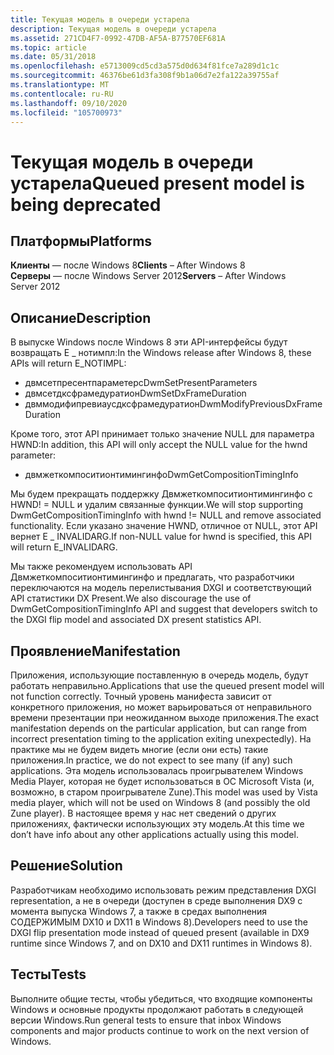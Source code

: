 ```yaml
---
title: Текущая модель в очереди устарела
description: Текущая модель в очереди устарела
ms.assetid: 271CD4F7-0992-47DB-AF5A-B77570EF681A
ms.topic: article
ms.date: 05/31/2018
ms.openlocfilehash: e5713009cd5cd3a575d0d634f81fce7a289d1c1c
ms.sourcegitcommit: 46376be61d3fa308f9b1a06d7e2fa122a39755af
ms.translationtype: MT
ms.contentlocale: ru-RU
ms.lasthandoff: 09/10/2020
ms.locfileid: "105700973"
---
```

# <a name="queued-present-model-is-being-deprecated"></a><span data-ttu-id="41bf3-103">Текущая модель в очереди устарела</span><span class="sxs-lookup"><span data-stu-id="41bf3-103">Queued present model is being deprecated</span></span>

## <a name="platforms"></a><span data-ttu-id="41bf3-104">Платформы</span><span class="sxs-lookup"><span data-stu-id="41bf3-104">Platforms</span></span>

<span data-ttu-id="41bf3-105">**Клиенты** — после Windows 8</span><span class="sxs-lookup"><span data-stu-id="41bf3-105">**Clients** – After Windows 8</span></span>  
<span data-ttu-id="41bf3-106">**Серверы** — после Windows Server 2012</span><span class="sxs-lookup"><span data-stu-id="41bf3-106">**Servers** – After Windows Server 2012</span></span>  


## <a name="description"></a><span data-ttu-id="41bf3-107">Описание</span><span class="sxs-lookup"><span data-stu-id="41bf3-107">Description</span></span>

<span data-ttu-id="41bf3-108">В выпуске Windows после Windows 8 эти API-интерфейсы будут возвращать E \_ нотимпл:</span><span class="sxs-lookup"><span data-stu-id="41bf3-108">In the Windows release after Windows 8, these APIs will return E\_NOTIMPL:</span></span>

-   <span data-ttu-id="41bf3-109">двмсетпресентпараметерс</span><span class="sxs-lookup"><span data-stu-id="41bf3-109">DwmSetPresentParameters</span></span>
-   <span data-ttu-id="41bf3-110">двмсетдксфрамедуратион</span><span class="sxs-lookup"><span data-stu-id="41bf3-110">DwmSetDxFrameDuration</span></span>
-   <span data-ttu-id="41bf3-111">двммодифипревиаусдксфрамедуратион</span><span class="sxs-lookup"><span data-stu-id="41bf3-111">DwmModifyPreviousDxFrameDuration</span></span>

<span data-ttu-id="41bf3-112">Кроме того, этот API принимает только значение NULL для параметра HWND:</span><span class="sxs-lookup"><span data-stu-id="41bf3-112">In addition, this API will only accept the NULL value for the hwnd parameter:</span></span>

-   <span data-ttu-id="41bf3-113">двмжеткомпоситионтимингинфо</span><span class="sxs-lookup"><span data-stu-id="41bf3-113">DwmGetCompositionTimingInfo</span></span>

<span data-ttu-id="41bf3-114">Мы будем прекращать поддержку Двмжеткомпоситионтимингинфо с HWND! = NULL и удалим связанные функции.</span><span class="sxs-lookup"><span data-stu-id="41bf3-114">We will stop supporting DwmGetCompositionTimingInfo with hwnd != NULL and remove associated functionality.</span></span> <span data-ttu-id="41bf3-115">Если указано значение HWND, отличное от NULL, этот API вернет E \_ INVALIDARG.</span><span class="sxs-lookup"><span data-stu-id="41bf3-115">If non-NULL value for hwnd is specified, this API will return E\_INVALIDARG.</span></span>

<span data-ttu-id="41bf3-116">Мы также рекомендуем использовать API Двмжеткомпоситионтимингинфо и предлагать, что разработчики переключаются на модель перелистывания DXGI и соответствующий API статистики DX Present.</span><span class="sxs-lookup"><span data-stu-id="41bf3-116">We also discourage the use of DwmGetCompositionTimingInfo API and suggest that developers switch to the DXGI flip model and associated DX present statistics API.</span></span>

## <a name="manifestation"></a><span data-ttu-id="41bf3-117">Проявление</span><span class="sxs-lookup"><span data-stu-id="41bf3-117">Manifestation</span></span>

<span data-ttu-id="41bf3-118">Приложения, использующие поставленную в очередь модель, будут работать неправильно.</span><span class="sxs-lookup"><span data-stu-id="41bf3-118">Applications that use the queued present model will not function correctly.</span></span> <span data-ttu-id="41bf3-119">Точный уровень манифеста зависит от конкретного приложения, но может варьироваться от неправильного времени презентации при неожиданном выходе приложения.</span><span class="sxs-lookup"><span data-stu-id="41bf3-119">The exact manifestation depends on the particular application, but can range from incorrect presentation timing to the application exiting unexpectedly).</span></span> <span data-ttu-id="41bf3-120">На практике мы не будем видеть многие (если они есть) такие приложения.</span><span class="sxs-lookup"><span data-stu-id="41bf3-120">In practice, we do not expect to see many (if any) such applications.</span></span> <span data-ttu-id="41bf3-121">Эта модель использовалась проигрывателем Windows Media Player, которая не будет использоваться в ОС Microsoft Vista (и, возможно, в старом проигрывателе Zune).</span><span class="sxs-lookup"><span data-stu-id="41bf3-121">This model was used by Vista media player, which will not be used on Windows 8 (and possibly the old Zune player).</span></span> <span data-ttu-id="41bf3-122">В настоящее время у нас нет сведений о других приложениях, фактически использующих эту модель.</span><span class="sxs-lookup"><span data-stu-id="41bf3-122">At this time we don’t have info about any other applications actually using this model.</span></span>

## <a name="solution"></a><span data-ttu-id="41bf3-123">Решение</span><span class="sxs-lookup"><span data-stu-id="41bf3-123">Solution</span></span>

<span data-ttu-id="41bf3-124">Разработчикам необходимо использовать режим представления DXGI representation, а не в очереди (доступен в среде выполнения DX9 с момента выпуска Windows 7, а также в средах выполнения СОДЕРЖИМЫМ DX10 и DX11 в Windows 8).</span><span class="sxs-lookup"><span data-stu-id="41bf3-124">Developers need to use the DXGI flip presentation mode instead of queued present (available in DX9 runtime since Windows 7, and on DX10 and DX11 runtimes in Windows 8).</span></span>

## <a name="tests"></a><span data-ttu-id="41bf3-125">Тесты</span><span class="sxs-lookup"><span data-stu-id="41bf3-125">Tests</span></span>

<span data-ttu-id="41bf3-126">Выполните общие тесты, чтобы убедиться, что входящие компоненты Windows и основные продукты продолжают работать в следующей версии Windows.</span><span class="sxs-lookup"><span data-stu-id="41bf3-126">Run general tests to ensure that inbox Windows components and major products continue to work on the next version of Windows.</span></span>

 

 




